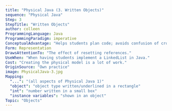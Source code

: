 ```yaml
---
title: "Physical Java (3. Written Objects)"
sequence: "Physical Java"
Step: 3
StepTitle: "Written Objects"
author: colleen
ProgrammingLanguage: Java
ProgrammingParadigm: imperative
ConceptualAdvantage: "Helps students plan code; avoids confusion of crossed out arrows."
Form: Representation
DrawsAttentionTo: "The effect of resetting references."
UseWhen: "When having students implement a LinkedList in Java."
Cost: "Creating the physical model is a lot of work."
OriginSource: "Own practice"
image: PhysicalJava-3.jpg
Mapping:
  "...": "(all aspects of Physical Java 1)"
  "object": "object type written/underlined in a rectangle"
  "int": "number written in a small box"
  "instance variables": "shown in an object"
Topic: "Objects"
---
```

